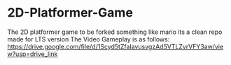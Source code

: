 # 2D-Platformer-Game
The 2D platformer game to be forked something like mario its a clean repo made for LTS version
The Video Gameplay is as follows: https://drive.google.com/file/d/1Scyd5tZfaIavusvgzAd5VTLZvrVFY3aw/view?usp=drive_link
